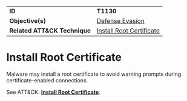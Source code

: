 |||
|---------|------------------------|
|**ID**|**T1130**|
|**Objective(s)**| [Defense Evasion](../defense-evasion)|
|**Related ATT&CK Technique**|[Install Root Certificate](https://attack.mitre.org/techniques/T1130)|


Install Root Certificate
========================
Malware may install a root certificate to avoid warning prompts during certificate-enabled connections. 

See ATT&CK: [**Install Root Certificate**](https://attack.mitre.org/techniques/T1130).